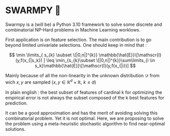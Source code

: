 # SWARMPY 🐜

Swarmpy is a (will be) a Python 3.10 framework to solve some discrete and combinatorial NP-Hard problems in Machine Learning worklows.

First application is on feature selection. The main contribution is to go beyond limited univariate selections. 
One should keep in mind that : 

$$ \min \limits_{ s_{k} \subset \[|0,n|]^{k}} \mathbb{\hat{E}}\[\mathscr{l} (y,f(x_{|s_k}) ] \leq \min_{s_{k}\subset \[|0,n|]^{k}}\sum\limits_{i \in s_k}\mathbb{\hat{E}}\[\mathscr{l}(y,f(x_{|i})] $$

Mainly because of all the non-linearity in the unknown distribution $\mathcal{D}$ from wich $x,y$ are sampled ($x,y \in \mathbb{R}^d\times\mathbb{R}$, $k \leq d$)

In plain english : the best subset of features of cardinal k for optimizing the empirical error is not always the subset composed of the k best features for prediction. 

It can be a good approximation and has the merit of avoiding solving this combinatorial problem. Yet it is not optimal. Here, we are proposing to solve the problem using a meta-heuristic stochastic algorithm to find near-optimal solutions.
